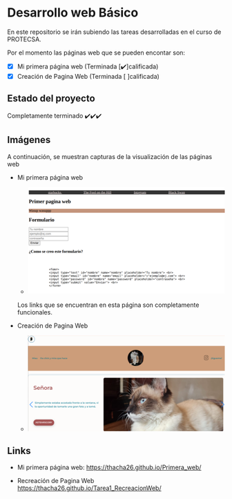 # Desarrollo web Básico

En este repositorio se irán subiendo las tareas desarrolladas en el curso de PROTECSA.

Por el momento las páginas web que se pueden encontar son:

- [X] Mi primera página web (Terminada [✔️]calificada)
- [X] Creación de Pagina Web (Terminada [ ]calificada)

## Estado del proyecto

Completamente terminado ✔️✔️✔️

## Imágenes

A continuación, se muestran capturas de la visualización de las páginas web

- Mi primera página web
    - ![Captura de la primera web](https://github.com/Thacha26/Thacha26.github.io/blob/main/Capturas/Primera_capweb)

    Los links que se encuentran en esta página son completamente funcionales.

- Creación de Pagina Web
    - ![Captura de la creación de una web](https://github.com/Thacha26/Thacha26.github.io/blob/main/Capturas/image.png)

## Links

- Mi primera página web:
https://thacha26.github.io/Primera_web/

- Recreación de Pagina Web
https://thacha26.github.io/Tarea1_RecreacionWeb/

